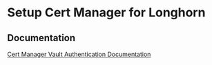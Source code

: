 # Setup Cert Manager for Longhorn

## Documentation

[Cert Manager Vault Authentication Documentation](https://cert-manager.io/docs/configuration/vault/#option-2-vault-authentication-method-use-kubernetes-auth)
